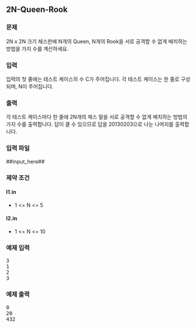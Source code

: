 ## 2N-Queen-Rook
 
### 문제
 
2N x 2N 크기 체스판에 N개의 Queen, N개의 Rook을 서로 공격할 수 없게 배치하는 방법을 가지 수를 계산하세요.

                                                                                                                                                                                                   
### 입력
 
입력의 첫 줄에는 테스트 케이스의 수 C가 주어집니다. 각 테스트 케이스는 한 줄로 구성되며, N이 주어집니다.
 
### 출력
 
각 테스트 케이스마다 한 줄에 2N개의 체스 말을 서로 공격할 수 없게 배치하는 방법의 가지 수를 출력합니다. 답이 클 수 있으므로 답을 20130203으로 나눈 나머지를 출력합니다.
 
### 입력 파일
 
##input_here##
 
 
### 제약 조건

#### I1.in

* 1 <= N <= 5

#### I2.in

* 1 <= N <= 10

 
### 예제 입력
 
<pre>
3
1
2
3
</pre>
 
### 예제 출력
 
<pre>
0
20
432
</pre>

